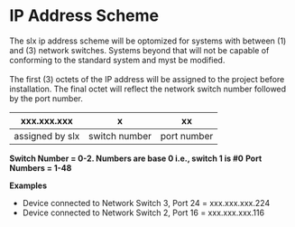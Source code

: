 # IP Address Scheme
The slx ip address scheme will be optomized for systems with between (1) and (3) network switches. Systems beyond that will not be capable of conforming to the standard system and myst be modified.
<br><br>
The first (3) octets of the IP address will be assigned to the project before installation. The final octet will reflect the network switch number followed by the port number.



| xxx.xxx.xxx     | x             | xx          |
|:---:            |:---:          |:---:        |
| assigned by slx | switch number | port number |

**Switch Number = 0-2. Numbers are base 0 i.e., switch 1 is #0**
**Port Numbers = 1-48**

**Examples**
* Device connected to Network Switch 3, Port 24 = xxx.xxx.xxx.224
* Device connected to Network Switch 2, Port 16 = xxx.xxx.xxx.116
